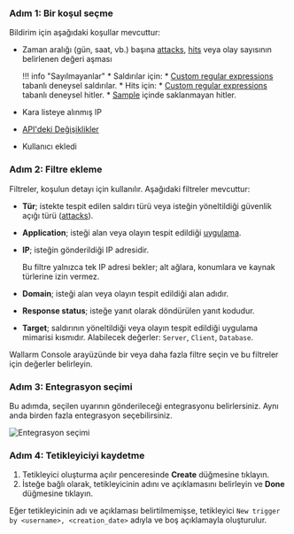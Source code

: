 ### Adım 1: Bir koşul seçme

Bildirim için aşağıdaki koşullar mevcuttur:

* Zaman aralığı (gün, saat, vb.) başına [attacks](../../../glossary-en.md#attack), [hits](../../../glossary-en.md#hit) veya olay sayısının belirlenen değeri aşması

    !!! info "Sayılmayanlar"
        * Saldırılar için: 
            * [Custom regular expressions](../../../user-guides/rules/regex-rule.md) tabanlı deneysel saldırılar.
        * Hits için:
            * [Custom regular expressions](../../../user-guides/rules/regex-rule.md) tabanlı deneysel hitler.
            * [Sample](../../events/grouping-sampling.md#sampling-of-hits) içinde saklanmayan hitler.

* Kara listeye alınmış IP
* [API'deki Değişiklikler](../../about-wallarm/api-discovery.md#tracking-changes-in-api)
* Kullanıcı ekledi

### Adım 2: Filtre ekleme

Filtreler, koşulun detayı için kullanılır. Aşağıdaki filtreler mevcuttur:

* **Tür**; istekte tespit edilen saldırı türü veya isteğin yöneltildiği güvenlik açığı türü ([attacks](../../attacks-vulns-list.md)).
* **Application**; isteği alan veya olayın tespit edildiği [uygulama](../settings/applications.md).
* **IP**; isteğin gönderildiği IP adresidir.

    Bu filtre yalnızca tek IP adresi bekler; alt ağlara, konumlara ve kaynak türlerine izin vermez.
* **Domain**; isteği alan veya olayın tespit edildiği alan adıdır.
* **Response status**; isteğe yanıt olarak döndürülen yanıt kodudur.
* **Target**; saldırının yöneltildiği veya olayın tespit edildiği uygulama mimarisi kısmıdır. Alabilecek değerler: `Server`, `Client`, `Database`.

Wallarm Console arayüzünde bir veya daha fazla filtre seçin ve bu filtreler için değerler belirleyin.

### Adım 3: Entegrasyon seçimi

Bu adımda, seçilen uyarının gönderileceği entegrasyonu belirlersiniz. Aynı anda birden fazla entegrasyon seçebilirsiniz.

![Entegrasyon seçimi](../../images/user-guides/triggers/select-integration.png)

### Adım 4: Tetikleyiciyi kaydetme

1. Tetikleyici oluşturma açılır penceresinde **Create** düğmesine tıklayın.
2. İsteğe bağlı olarak, tetikleyicinin adını ve açıklamasını belirleyin ve **Done** düğmesine tıklayın.

Eğer tetikleyicinin adı ve açıklaması belirtilmemişse, tetikleyici `New trigger by <username>, <creation_date>` adıyla ve boş açıklamayla oluşturulur.